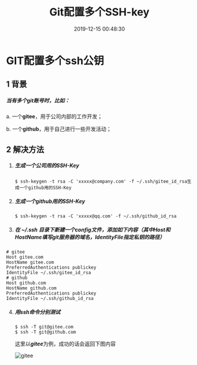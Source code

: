 ﻿---
title: Git配置多个SSH-key
date: 2019-12-15 00:48:30
tags:
	- Git
categories:
	- 教程
---

# GIT配置多个ssh公钥

## 1 背景

##### 当有多个git账号时，比如： 

a. 一个**gitee**，用于公司内部的工作开发；

 b. 一个**github**，用于自己进行一些开发活动； 

## 2 解决方法

1. ##### 生成一个公司用的SSH-Key 

   ```shell
   $ ssh-keygen -t rsa -C 'xxxxx@company.com' -f ~/.ssh/gitee_id_rsa生成一个github用的SSH-Key 
   ```

2. ##### 生成一个github用的SSH-Key 

   ```shell
   $ ssh-keygen -t rsa -C 'xxxxx@qq.com' -f ~/.ssh/github_id_rsa
   ```

<!--more-->

3.  ##### 在 ~/.ssh 目录下新建一个config文件，添加如下内容（其中Host和HostName填写git服务器的域名，IdentityFile指定私钥的路径） 

   ```shell
   # gitee
   Host gitee.com
   HostName gitee.com
   PreferredAuthentications publickey
   IdentityFile ~/.ssh/gitee_id_rsa
   # github
   Host github.com
   HostName github.com
   PreferredAuthentications publickey
   IdentityFile ~/.ssh/github_id_rsa
   ```

4. ##### 用ssh命令分别测试 

      ```shell
      $ ssh -T git@gitee.com
      $ ssh -T git@github.com
      ```

      这里以***gitee***为例，成功的话会返回下图内容 

      ![gitee](https://images.gitee.com/uploads/images/2018/0921/161137_b71ef6be_967230.png)